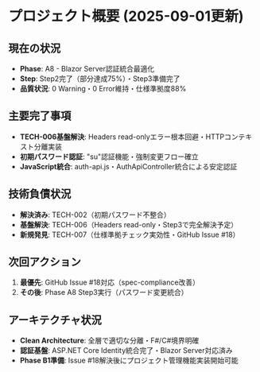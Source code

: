 # プロジェクト概要 (2025-09-01更新)

## 現在の状況
- **Phase**: A8 - Blazor Server認証統合最適化
- **Step**: Step2完了（部分達成75%）・Step3準備完了
- **品質状況**: 0 Warning・0 Error維持・仕様準拠度88%

## 主要完了事項
- **TECH-006基盤解決**: Headers read-onlyエラー根本回避・HTTPコンテキスト分離実装
- **初期パスワード認証**: "su"認証機能・強制変更フロー確立
- **JavaScript統合**: auth-api.js・AuthApiController統合による安定認証

## 技術負債状況
- **解決済み**: TECH-002（初期パスワード不整合）
- **基盤解決**: TECH-006（Headers read-only・Step3で完全解決予定）
- **新規発見**: TECH-007（仕様準拠チェック実効性・GitHub Issue #18）

## 次回アクション
1. **最優先**: GitHub Issue #18対応（spec-compliance改善）
2. **その後**: Phase A8 Step3実行（パスワード変更統合）

## アーキテクチャ状況
- **Clean Architecture**: 全層で適切な分離・F#/C#境界明確
- **認証基盤**: ASP.NET Core Identity統合完了・Blazor Server対応済み
- **Phase B1準備**: Issue #18解決後にプロジェクト管理機能実装開始可能

